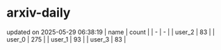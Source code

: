 # arxiv-daily
updated on 2025-05-29 06:38:19
| name | count |
| - | - |
| user_2 | 83 |
| user_0 | 275 |
| user_1 | 93 |
| user_3 | 83 |
